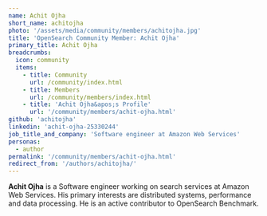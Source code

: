 ```yaml
---
name: Achit Ojha
short_name: achitojha
photo: '/assets/media/community/members/achitojha.jpg'
title: 'OpenSearch Community Member: Achit Ojha'
primary_title: Achit Ojha
breadcrumbs:
  icon: community
  items:
    - title: Community
      url: /community/index.html
    - title: Members
      url: /community/members/index.html
    - title: 'Achit Ojha&apos;s Profile'
      url: '/community/members/achit-ojha.html'
github: 'achitojha'
linkedin: 'achit-ojha-25330244'
job_title_and_company: 'Software engineer at Amazon Web Services'
personas:
  - author
permalink: '/community/members/achit-ojha.html'
redirect_from: '/authors/achitojha/'
---
```


**Achit Ojha** is a Software engineer working on search services at Amazon Web Services. His primary interests are distributed systems, performance and data processing. He is an active contributor to OpenSearch Benchmark. 
